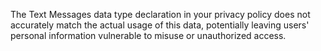 The Text Messages data type declaration in your privacy policy does not accurately match the actual usage of this data, potentially leaving users' personal information vulnerable to misuse or unauthorized access.